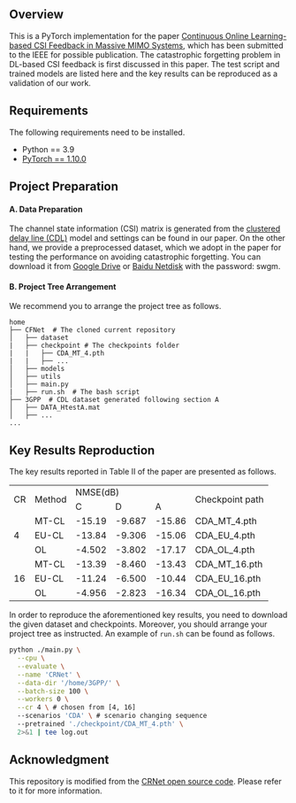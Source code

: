 ## Overview
This is a PyTorch implementation for the paper [Continuous Online Learning-based CSI Feedback in Massive MIMO Systems](https://arxiv.org), which has been submitted to the IEEE for possible publication. The catastrophic forgetting problem in DL-based CSI feedback is first discussed in this paper. The test script and trained models are listed here and the key results can be reproduced as a validation of our work.

## Requirements

The following requirements need to be installed.
- Python == 3.9
- [PyTorch == 1.10.0](https://pytorch.org/get-started/previous-versions/#v1100)

## Project Preparation

#### A. Data Preparation

The channel state information (CSI) matrix is generated from the [clustered delay line (CDL)](https://portal.3gpp.org/desktopmodules/Specifications/SpecificationDetails.aspx?specificationId=3173) model and settings can be found in our paper. On the other hand, we provide a preprocessed dataset, which we adopt in the paper for testing the performance on avoiding catastrophic forgetting. You can download it from [Google Drive](https://drive.google.com/drive/folders/1yLzVBFR5rv3C_ym0PpDAnLyPOW5hiiCt?usp=sharing) or [Baidu Netdisk](https://pan.baidu.com/s/1XDewsqmvFBAHNCoYtJVwwg) with the password: swgm.

#### B. Project Tree Arrangement

We recommend you to arrange the project tree as follows.

```
home
├── CFNet  # The cloned current repository
│   ├── dataset
|   ├── checkpoint # The checkpoints folder
|   |   ├── CDA_MT_4.pth
|   |   ├── ...
│   ├── models
│   ├── utils
│   ├── main.py
|   ├── run.sh  # The bash script
├── 3GPP  # CDL dataset generated following section A
│   ├── DATA_HtestA.mat
│   ├── ...
...
```

## Key Results Reproduction

The key results reported in Table II of the paper are presented as follows.

<table>
    <tr>
        <td rowspan="2"> CR </td> 
        <td rowspan="2"> Method </td> 
        <td colspan="3"> NMSE(dB) </td> 
        <td rowspan="2"> Checkpoint path </td>
   </tr>
    <tr>
  		  <td> C </td>
        <td> D </td> 
        <td> A </td>  
    </tr>
    <tr>
        <td rowspan="3"> 4 </td> 
        <td> MT-CL </td>
        <td> -15.19 </td> 
        <td> -9.687 </td>     
        <td> -15.86 </td>    
         <td> CDA_MT_4.pth </td> 
    </tr>
      <tr>
        <td> EU-CL </td>
        <td> -13.84 </td> 
        <td> -9.306 </td>     
        <td> -15.06 </td>   
        <td> CDA_EU_4.pth </td>  
    </tr>
          <tr>
        <td> OL </td>
        <td> -4.502 </td> 
        <td> -3.802 </td>     
        <td> -17.17 </td>    
        <td> CDA_OL_4.pth </td>  
    </tr>
        <tr>
        <td rowspan="3"> 16 </td> 
        <td> MT-CL </td>
        <td> -13.39 </td> 
        <td> -8.460 </td>     
        <td> -13.43 </td>    
        <td> CDA_MT_16.pth </td>  
    </tr>
      <tr>
        <td> EU-CL </td>
        <td> -11.24 </td> 
        <td> -6.500 </td>     
        <td> -10.44 </td>    
        <td> CDA_EU_16.pth </td>  
    </tr>
          <tr>
        <td> OL </td>
        <td> -4.956 </td> 
        <td> -2.823 </td>     
        <td> -16.34 </td>   
        <td> CDA_OL_16.pth </td>   
    </tr>
</table>

In order to reproduce the aforementioned key results, you need to download the given dataset and checkpoints. Moreover, you should arrange your project tree as instructed. An example of `run.sh` can be found as follows.

``` bash
python ./main.py \
  --cpu \
  --evaluate \
  --name 'CRNet' \
  --data-dir '/home/3GPP/' \
  --batch-size 100 \
  --workers 0 \
  --cr 4 \ # chosen from [4, 16]
  --scenarios 'CDA' \ # scenario changing sequence
  --pretrained './checkpoint/CDA_MT_4.pth' \
  2>&1 | tee log.out

```

## Acknowledgment

This repository is modified from the [CRNet open source code](https://github.com/Kylin9511/CRNet). Please refer to it for more information.
